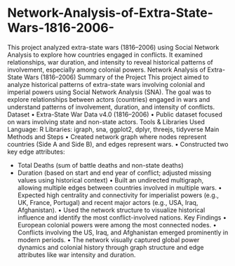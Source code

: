 # Network-Analysis-of-Extra-State-Wars-1816-2006-
This project analyzed extra-state wars (1816–2006) using Social Network Analysis to explore how countries engaged in conflicts. It examined relationships, war duration, and intensity to reveal historical patterns of involvement, especially among colonial powers.
Network Analysis of Extra-State Wars (1816–2006)
Summary of the Project
This project aimed to analyze historical patterns of extra-state wars involving colonial
and imperial powers using Social Network Analysis (SNA). The goal was to explore
relationships between actors (countries) engaged in wars and understand patterns of
involvement, duration, and intensity of conflicts.
Dataset
• Extra-State War Data v4.0 (1816–2006)
• Public dataset focused on wars involving state and non-state actors.
Tools & Libraries Used
Language: R
Libraries: igraph, sna, ggplot2, dplyr, threejs, tidyverse
Main Methods and Steps
• Created network graph where nodes represent countries (Side A and Side B), and edges
represent wars.
• Constructed two key edge attributes:
- Total Deaths (sum of battle deaths and non-state deaths)
- Duration (based on start and end year of conflict; adjusted missing values using
historical context)
• Built an undirected multigraph, allowing multiple edges between countries involved in
multiple wars.
• Expected high centrality and connectivity for imperialist powers (e.g., UK, France,
Portugal) and recent major actors (e.g., USA, Iraq, Afghanistan).
• Used the network structure to visualize historical influence and identify the most
conflict-involved nations.
Key Findings
• European colonial powers were among the most connected nodes.
• Conflicts involving the US, Iraq, and Afghanistan emerged prominently in modern
periods.
• The network visually captured global power dynamics and colonial history through
graph structure and edge attributes like war intensity and duration.
